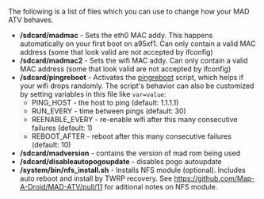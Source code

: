 The following is a list of files which you can use to change how your MAD ATV behaves.

* **/sdcard/madmac** - Sets the eth0 MAC addy. This happens automatically on your first boot on a95xf1. Can only contain a valid MAC address (some that look valid are not accepted by ifconfig)
* **/sdcard/madmac2** - Sets the wifi MAC addy. Can only contain a valid MAC address (some that look valid are not accepted by ifconfig)
* **/sdcard/pingreboot** - Activates the [pingreboot](https://github.com/Map-A-Droid/MAD-ATV/blob/master/pingreboot.sh) script, which helps if your wifi drops randomly. The script's behavior can also be customized by setting variables in this file like `var=value`:
  * PING_HOST - the host to ping (default: 1.1.1.1)
  * RUN_EVERY - time between pings (default: 30)
  * REENABLE_EVERY - re-enable wifi after this many consecutive failures (default: 1)
  * REBOOT_AFTER - reboot after this many consecutive failures  (default: 10)
* **/sdcard/madversion** - contains the version of mad rom being used
* **/sdcard/disableautopogoupdate** - disables pogo autoupdate
* **/system/bin/nfs_install.sh** - Installs NFS module (optional). Includes auto reboot and install by TWRP recovery. See https://github.com/Map-A-Droid/MAD-ATV/pull/11 for aditional notes on NFS module.
